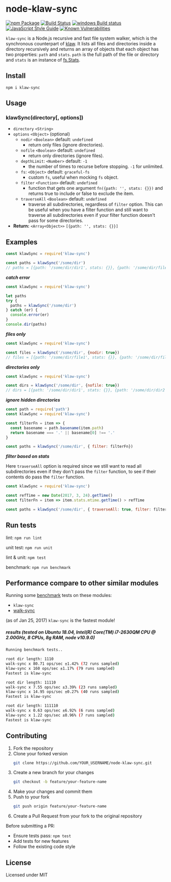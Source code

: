 node-klaw-sync
==============

[![npm Package](https://img.shields.io/npm/v/klaw-sync.svg?style=flat-square)](https://www.npmjs.com/package/klaw-sync)
[![Build Status](https://travis-ci.org/manidlou/node-klaw-sync.svg?branch=master)](https://travis-ci.org/manidlou/node-klaw-sync)
[![windows Build status](https://ci.appveyor.com/api/projects/status/braios34k6qw4h5p/branch/master?svg=true)](https://ci.appveyor.com/project/manidlou/node-klaw-sync/branch/master)
[![JavaScript Style Guide](https://img.shields.io/badge/code_style-standard-brightgreen.svg?style=flat-square)](https://standardjs.com)
[![Known Vulnerabilities](https://snyk.io/test/npm/klaw-sync/badge.svg?style=flat-square)](https://snyk.io/test/npm/klaw-sync)

`klaw-sync` is a Node.js recursive and fast file system walker, which is the synchronous counterpart of [klaw](https://github.com/jprichardson/node-klaw). It lists all files and directories inside a directory recursively and returns an array of objects that each object has two properties: `path` and `stats`. `path` is the full path of the file or directory and `stats` is an instance of [fs.Stats](https://nodejs.org/api/fs.html#fs_class_fs_stats).

Install
-------

    npm i klaw-sync

Usage
-----

### klawSync(directory[, options])

- `directory` `<String>`
- `options` `<Object>` (optional)
  - `nodir` `<Boolean>` default: `undefined`
    - return only files (ignore directories).
  - `nofile` `<Boolean>` default: `undefined`
    - return only directories (ignore files).
  - `depthLimit`: `<Number>` default: `-1`
    - the number of times to recurse before stopping. `-1` for unlimited.
  - `fs`: `<Object>` default: `graceful-fs`
    - custom `fs`, useful when mocking `fs` object.
  - `filter` `<Function>` default: `undefined`
    - function that gets one argument `fn({path: '', stats: {}})` and returns true to include or false to exclude the item.
  - `traverseAll` `<Boolean>` default: `undefined`
    - traverse all subdirectories, regardless of `filter` option. This can be useful when you have a filter function and still want to traverse all subdirectories even if your filter function doesn't pass for some directories.
- **Return:** `<Array<Object>>` `[{path: '', stats: {}}]`

Examples
--------

```js
const klawSync = require('klaw-sync')

const paths = klawSync('/some/dir')
// paths = [{path: '/some/dir/dir1', stats: {}}, {path: '/some/dir/file1', stats: {}}]
```

_**catch error**_

```js
const klawSync = require('klaw-sync')

let paths
try {
  paths = klawSync('/some/dir')
} catch (er) {
  console.error(er)
}
console.dir(paths)
```

_**files only**_

```js
const klawSync = require('klaw-sync')

const files = klawSync('/some/dir', {nodir: true})
// files = [{path: '/some/dir/file1', stats: {}}, {path: '/some/dir/file2', stats: {}}]
```

_**directories only**_

```js
const klawSync = require('klaw-sync')

const dirs = klawSync('/some/dir', {nofile: true})
// dirs = [{path: '/some/dir/dir1', stats: {}}, {path: '/some/dir/dir2', stats: {}}]
```

_**ignore hidden directories**_


```js
const path = require('path')
const klawSync = require('klaw-sync')

const filterFn = item => {
  const basename = path.basename(item.path)
  return basename === '.' || basename[0] !== '.'
}

const paths = klawSync('/some/dir', { filter: filterFn})
```

_**filter based on stats**_

Here `traverseAll` option is required since we still want to read all subdirectories even if they don't pass the `filter` function, to see if their contents do pass the `filter` function.

```js
const klawSync = require('klaw-sync')

const refTime = new Date(2017, 3, 24).getTime()
const filterFn = item => item.stats.mtime.getTime() > refTime

const paths = klawSync('/some/dir', { traverseAll: true, filter: filterFn })
```

Run tests
---------

lint: `npm run lint`

unit test: `npm run unit`

lint & unit: `npm test`

benchmark: `npm run benchmark`

Performance compare to other similar modules
-----------------------------------------------

Running some [benchmark](https://github.com/bestiejs/benchmark.js) tests on these modules:

- `klaw-sync`
- [walk-sync](https://github.com/joliss/node-walk-sync)

(as of Jan 25, 2017) `klaw-sync` is the fastest module!

##### results (tested on Ubuntu 18.04, Intel(R) Core(TM) i7-2630QM CPU @ 2.00GHz, 8 CPUs, 8g RAM, node v10.9.0)

```bash
Running benchmark tests..

root dir length: 1110
walk-sync x 80.71 ops/sec ±1.42% (72 runs sampled)
klaw-sync x 160 ops/sec ±1.17% (79 runs sampled)
Fastest is klaw-sync

root dir length: 11110
walk-sync x 7.55 ops/sec ±3.39% (23 runs sampled)
klaw-sync x 14.95 ops/sec ±0.27% (40 runs sampled)
Fastest is klaw-sync

root dir length: 111110
walk-sync x 0.63 ops/sec ±6.92% (6 runs sampled)
klaw-sync x 1.22 ops/sec ±0.96% (7 runs sampled)
Fastest is klaw-sync
```

Contributing
-----------

1. Fork the repository
2. Clone your forked version
   ```bash
   git clone https://github.com/YOUR_USERNAME/node-klaw-sync.git
   ```
3. Create a new branch for your changes
   ```bash
   git checkout -b feature/your-feature-name
   ```
4. Make your changes and commit them
5. Push to your fork
   ```bash
   git push origin feature/your-feature-name
   ```
6. Create a Pull Request from your fork to the original repository

Before submitting a PR:
- Ensure tests pass: `npm test`
- Add tests for new features
- Follow the existing code style

License
-------

Licensed under MIT
